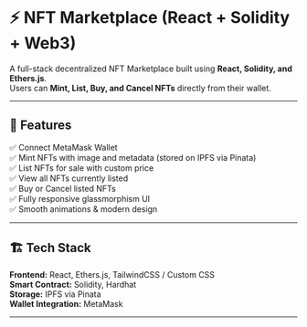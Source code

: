# ⚡ NFT Marketplace (React + Solidity + Web3)

A full-stack decentralized NFT Marketplace built using **React, Solidity, and Ethers.js**.  
Users can **Mint, List, Buy, and Cancel NFTs** directly from their wallet.

---

## 🚀 Features

✅ Connect MetaMask Wallet  
✅ Mint NFTs with image and metadata (stored on IPFS via Pinata)  
✅ List NFTs for sale with custom price  
✅ View all NFTs currently listed  
✅ Buy or Cancel listed NFTs  
✅ Fully responsive glassmorphism UI  
✅ Smooth animations & modern design  

---

## 🏗️ Tech Stack

**Frontend:** React, Ethers.js, TailwindCSS / Custom CSS  
**Smart Contract:** Solidity, Hardhat  
**Storage:** IPFS via Pinata  
**Wallet Integration:** MetaMask  

---

#
